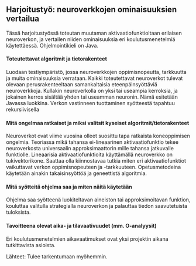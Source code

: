 ## Harjoitustyö: neuroverkkojen ominaisuuksien vertailua
Tässä harjoitustyössä toteutan muutaman aktivaatiofunktioltaan erilaisen neuroverkon, ja vertailen niiden ominaisuuksia eri koulutusmenetelmiä käytettäessä. Ohjelmointikieli on Java.

#### Toteutettavat algoritmit ja tietorakenteet
Luodaan testiympäristö, jossa neuroverkkojen oppimisnopeutta, tarkkuutta ja muita ominaisuuksia verrataan. Kaikki toteutettavat neuroverkot tulevat olevaan perusrakenteeltaan samankaltaisia eteenpäinsyöttäviä neuroverkkoja. Kullakin neuroverkolla on yksi tai useampia kerroksia, ja jokainen kerros sisältää yhden tai useamman neuronin. Nämä esitetään Javassa luokkina. Verkon vastinneen tuottaminen syötteestä tapahtuu rekursiivisella 

#### Mitä ongelmaa ratkaiset ja miksi valitsit kyseiset algoritmit/tietorakenteet
Neuroverkot ovat viime vuosina olleet suosittu tapa ratkaista koneoppimisen ongelmia. Teoriassa mikä tahansa ei-lineaarinen aktivaatiofunktio tekee neuroverkosta universaalin approksimaattorin mille tahansa jatkuvalle funktiolle. Lineaarisia aktivaatiofunktioita käyttämällä neuroverkko on tukivektorikone. Saattaa olla kiinnostavaa tutkia miten eri aktivaatiofunktiot vaikuttavat verkon oppimisnopeuteen ja -tarkkuuteen. Opetusmetodeina käytetään ainakin takaisinsyöttöä ja geneettistä algoritmia.

#### Mitä syötteitä ohjelma saa ja miten näitä käytetään
Ohjelma saa syötteenä luokiteltavan aineiston tai approksimoitavan funktion, kouluttaa valitulla strategialla neuroverkon ja palauttaa tiedon saavutetuista tuloksista.

#### Tavoitteena olevat aika- ja tilavaativuudet (mm. O-analyysit)
Eri koulutusmenetelmien aikavaatimukset ovat yksi projektin aikana tutkittavista asioista. 

Lähteet:
Tulee tarkentumaan myöhemmin.
